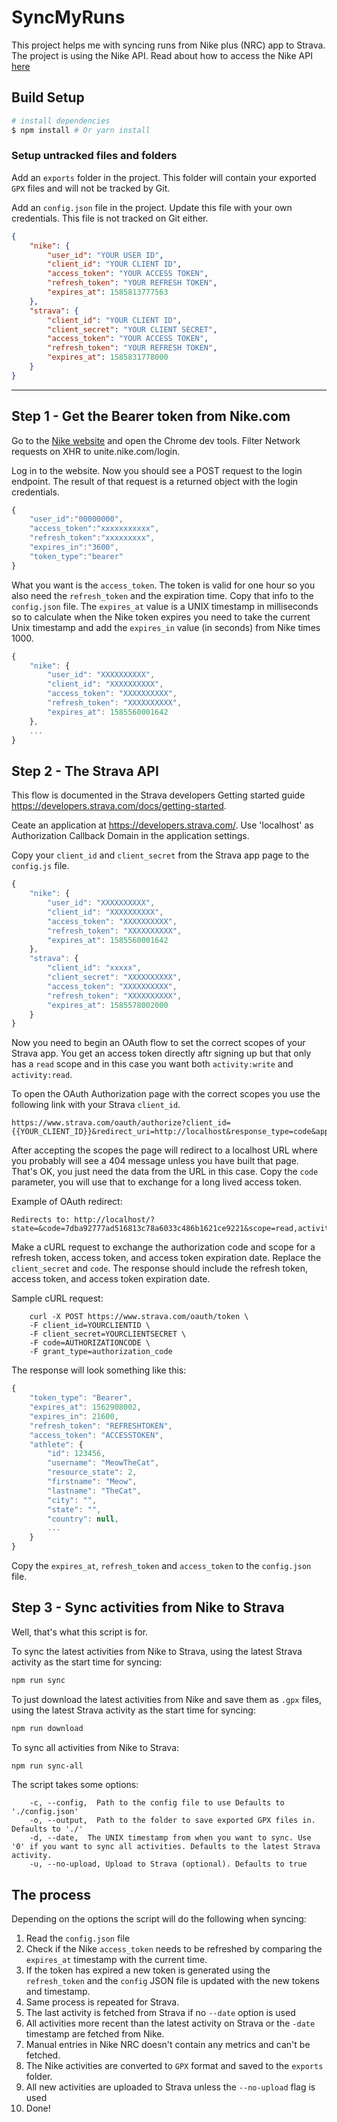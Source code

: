 
# SyncMyRuns

This project helps me with syncing runs from Nike plus (NRC) app to Strava.
The project is using the Nike API. Read about how to access the Nike API [here](nike_plus_api.md)


## Build Setup

``` bash
# install dependencies
$ npm install # Or yarn install
```

### Setup untracked files and folders

Add an `exports` folder in the project. This folder will contain your exported `GPX` files and will not be tracked by Git.

Add an `config.json` file in the project. Update this file with your own credentials. This file is not tracked on Git either.

```json
{
    "nike": {
        "user_id": "YOUR USER ID",
        "client_id": "YOUR CLIENT ID",
        "access_token": "YOUR ACCESS TOKEN",
        "refresh_token": "YOUR REFRESH TOKEN",
        "expires_at": 1585813777563
    },
    "strava": {
        "client_id": "YOUR CLIENT ID",
        "client_secret": "YOUR CLIENT SECRET",
        "access_token": "YOUR ACCESS TOKEN",
        "refresh_token": "YOUR REFRESH TOKEN",
        "expires_at": 1585831778000
    }
}
```

---


## Step 1 - Get the Bearer token from Nike.com

Go to the [Nike website](https://www.nike.com) and open the Chrome dev tools. Filter Network requests on XHR to unite.nike.com/login.

Log in to the website. Now you should see a POST request to the login endpoint. The result of that request is a returned object with the login credentials.
```javascript
{
    "user_id":"00000000",
    "access_token":"xxxxxxxxxxx",
    "refresh_token":"xxxxxxxxx",
    "expires_in":"3600",
    "token_type":"bearer"
}
```

What you want is the `access_token`. The token is valid for one hour so you also need the `refresh_token` and the expiration time.
Copy that info to the `config.json` file. The `expires_at` value is a UNIX timestamp in milliseconds so to calculate when the Nike token expires you need to take the current Unix timestamp and add the `expires_in` value (in seconds) from Nike times 1000.

```javascript
{
    "nike": {
        "user_id": "XXXXXXXXXX",
        "client_id": "XXXXXXXXXX",
        "access_token": "XXXXXXXXXX",
        "refresh_token": "XXXXXXXXXX",
        "expires_at": 1585560001642
    },
    ...
}
```

## Step 2 - The Strava API

This flow is documented in the Strava developers Getting started guide https://developers.strava.com/docs/getting-started.

Ceate an application at https://developers.strava.com/. Use 'localhost' as Authorization Callback Domain in the application settings.

Copy your `client_id` and `client_secret` from the Strava app page to the `config.js` file.

```javascript
{
    "nike": {
        "user_id": "XXXXXXXXXX",
        "client_id": "XXXXXXXXXX",
        "access_token": "XXXXXXXXXX",
        "refresh_token": "XXXXXXXXXX",
        "expires_at": 1585560001642
    },
    "strava": {
        "client_id": "xxxxx",
        "client_secret": "XXXXXXXXXX",
        "access_token": "XXXXXXXXXX",
        "refresh_token": "XXXXXXXXXX",
        "expires_at": 1585578002000
    }
}
```

Now you need to begin an OAuth flow to set the correct scopes of your Strava app. You get an access token directly aftr signing up but that only has a `read` scope and in this case you want both `activity:write` and `activity:read`. 

To open the OAuth Authorization page with the correct scopes you use the following link with your Strava `client_id`.

```
https://www.strava.com/oauth/authorize?client_id={{YOUR_CLIENT_ID}}&redirect_uri=http://localhost&response_type=code&approval_prompt=force&scope=read_all,activity:read,activity:write
```

After accepting the scopes the page will redirect to a localhost URL where you probably will see a 404 message unless you have built that page. That's OK, you just need the data from the URL in this case. Copy the `code` parameter, you will use that to exchange for a long lived access token.

Example of OAuth redirect:
```
Redirects to: http://localhost/?state=&code=7dba92777ad516813c78a6033c486b1621ce9221&scope=read,activity:write,activity:read,read_all
```

Make a cURL request to exchange the authorization code and scope for a refresh token, access token, and access token expiration date. Replace the `client_secret` and `code`. The response should include the refresh token, access token, and access token expiration date.

Sample cURL request:
```
	curl -X POST https://www.strava.com/oauth/token \
	-F client_id=YOURCLIENTID \
	-F client_secret=YOURCLIENTSECRET \
	-F code=AUTHORIZATIONCODE \
	-F grant_type=authorization_code
```

The response will look something like this:
```javascript
{
    "token_type": "Bearer",
    "expires_at": 1562908002,
    "expires_in": 21600,
    "refresh_token": "REFRESHTOKEN",
    "access_token": "ACCESSTOKEN",
    "athlete": {
        "id": 123456,
        "username": "MeowTheCat",
        "resource_state": 2,
        "firstname": "Meow",
        "lastname": "TheCat",
        "city": "",
        "state": "",
        "country": null,
        ...
    }
}
```

Copy the `expires_at`, `refresh_token` and `access_token` to the `config.json` file.

## Step 3 - Sync activities from Nike to Strava

Well, that's what this script is for.

To sync the latest activities from Nike to Strava, using the latest Strava activity as the start time for syncing:
```bash
npm run sync
```

To just download the latest activities from Nike and save them as `.gpx` files, using the latest Strava activity as the start time for syncing:
```bash
npm run download
```

To sync all activities from Nike to Strava:
```bash
npm run sync-all
```

The script takes some options:
```
    -c, --config,  Path to the config file to use Defaults to './config.json'
    -o, --output,  Path to the folder to save exported GPX files in. Defaults to './'
    -d, --date,  The UNIX timestamp from when you want to sync. Use '0' if you want to sync all activities. Defaults to the latest Strava activity.
    -u, --no-upload, Upload to Strava (optional). Defaults to true
```


## The process

Depending on the options the script will do the following when syncing:

1. Read the `config.json` file
2. Check if the Nike `access_token` needs to be refreshed by comparing the `expires_at` timestamp with the current time.
3. If the token has expired a new token is generated using the `refresh_token` and the `config` JSON file is updated with the new tokens and timestamp.
4. Same process is repeated for Strava.
5. The last activity is fetched from Strava if no `--date` option is used
6. All activities more recent than the latest activity on Strava or the `-date` timestamp are fetched from Nike.
7. Manual entries in Nike NRC doesn't contain any metrics and can't be fetched.
8. The Nike activities are converted to `GPX` format and saved to the `exports` folder.
9. All new activities are uploaded to Strava unless the `--no-upload` flag is used
10. Done!

